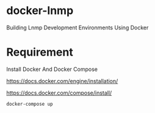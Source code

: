 # docker-lnmp
Building Lnmp Development Environments Using Docker

# Requirement

Install Docker And Docker Compose

https://docs.docker.com/engine/installation/

https://docs.docker.com/compose/install/

```
docker-compose up
```
